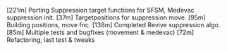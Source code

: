 [221m] Porting Suppression target functions for SFSM, Medevac suppression init.
[37m]  Targetpositions for suppression move.
[95m]  Building positions, move fnc.
[138m] Completed Revive suppression algo.
[85m]  Multiple tests and bugfixes (movement & medevac)
[72m]  Refactoring, last test & tweaks